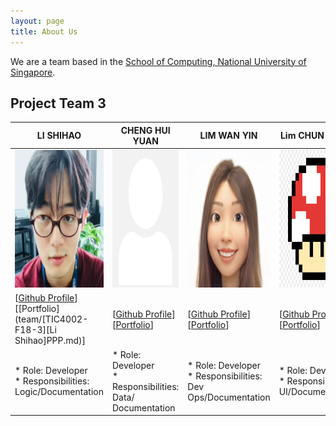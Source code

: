 ```yaml
---
layout: page
title: About Us
---
```


We are a team based in the [School of Computing, National University of Singapore](http://www.comp.nus.edu.sg).


## Project Team 3

| LI SHIHAO                                                                                          | CHENG HUI YUAN                                                                        | LIM WAN YIN                                                                     | Lim CHUN YONG                                                                   |
|----------------------------------------------------------------------------------------------------|---------------------------------------------------------------------------------------|---------------------------------------------------------------------------------|---------------------------------------------------------------------------------|
| <img src="images/l-shihao.png" height="220px" width="220px">                                       | <img src="images/chenghuiyuan.png" height="220px" width="220px">                      | <img src="images/yinyin377.png" height="220px" width="220px">                   | <img src="images/jr-mojito.png" height="220px" width="220px">                   |
| [[Github Profile](http://github.com/l-shihao)][[Portfolio](team/[TIC4002-F18-3][Li Shihao]PPP.md)] | [[Github Profile](http://github.com/chenghuiyuan)][[Portfolio](team/chenghuiyuan.md)] | [[Github Profile](http://github.com/yinyin377)][[Portfolio](team/yinyin377.md)] | [[Github Profile](http://github.com/jr-mojito)][[Portfolio](team/jr-mojito.md)] |
 | * Role: Developer <br> * Responsibilities: Logic/Documentation                                     | * Role: Developer <br> * Responsibilities: Data/ Documentation                        | * Role: Developer <br> * Responsibilities: Dev Ops/Documentation                | * Role: Developer <br> * Responsibilities: UI/Documentation                     |





